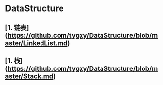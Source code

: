 # DataStructure

## [1. 链表] (https://github.com/tygxy/DataStructure/blob/master/LinkedList.md)
## [1. 栈] (https://github.com/tygxy/DataStructure/blob/master/Stack.md)
